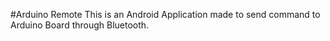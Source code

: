 #Arduino Remote
This is an Android Application made to send command to Arduino Board through Bluetooth.
